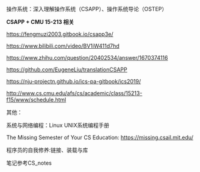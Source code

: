 
操作系统：深入理解操作系统（CSAPP）、操作系统导论（OSTEP）

**CSAPP + CMU 15-213 相关**

https://fengmuzi2003.gitbook.io/csapp3e/

https://www.bilibili.com/video/BV1iW411d7hd

https://www.zhihu.com/question/20402534/answer/1670374116

https://github.com/EugeneLiu/translationCSAPP

https://nju-projectn.github.io/ics-pa-gitbook/ics2019/

http://www.cs.cmu.edu/afs/cs/academic/class/15213-f15/www/schedule.html

其他：

系统与网络编程：Linux UNIX系统编程手册

The Missing Semester of Your CS Education: https://missing.csail.mit.edu/

程序员的自我修养:链接、装载与库

笔记参考CS_notes
